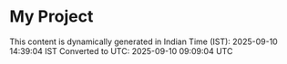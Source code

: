# My Project

This content is dynamically generated in Indian Time (IST): 2025-09-10 14:39:04 IST
Converted to UTC: 2025-09-10 09:09:04 UTC
